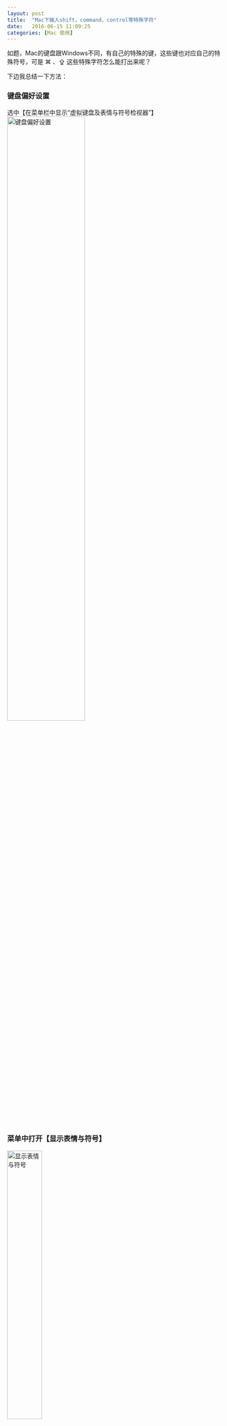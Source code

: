 ```yaml
---
layout: post
title:  "Mac下输入shift，command，control等特殊字符"
date:   2016-06-15 11:09:25
categories: [Mac 使用]
---
```

<p>如题，Mac的键盘跟Windows不同，有自己的特殊的键，这些键也对应自己的特殊符号，可是 ⌘ 、⇪ 这些特殊字符怎么能打出来呢？
</p>
<p>下边我总结一下方法：</p>

### 键盘偏好设置

选中【在菜单栏中显示“虚拟键盘及表情与符号检视器”】
<img src="{{ site.BASE_PATH}}/img/mac_used_special01.png" alt="键盘偏好设置" style="width: 60%;"/>

### 菜单中打开【显示表情与符号】

<img src="{{ site.BASE_PATH}}/img/mac_used_special02.png" alt="显示表情与符号" style="width: 40%;"/>

<img src="{{ site.BASE_PATH}}/img/mac_used_special03.png" alt="显示表情与符号" style="width: 60%;"/>

### 在弹出窗口中，选中左上角的设置按钮，在弹出菜单中选择【自定义列表...】

<img src="{{ site.BASE_PATH}}/img/mac_used_special04.png" alt="自定义列表" style="width: 60%;"/>

### 在弹出的窗口中找到【技术符号】点击完成

<img src="{{ site.BASE_PATH}}/img/mac_used_special05.png" alt="技术符号" style="width: 60%;"/>

### 如下图可以找到想要的特殊字符

<img src="{{ site.BASE_PATH}}/img/mac_used_special06.png" alt="特殊符号" style="width: 60%;"/>

### 以上，还有其他更多好玩的特殊字符，自己发现吧！
